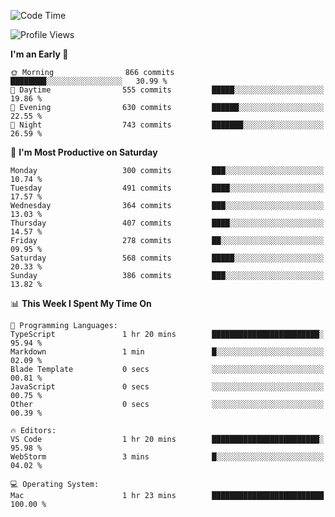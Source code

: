 <!--START_SECTION:waka-->
![Code Time](http://img.shields.io/badge/Code%20Time-1%2C885%20hrs%2030%20mins-blue)

![Profile Views](http://img.shields.io/badge/Profile%20Views-0-blue)

**I'm an Early 🐤** 

```text
🌞 Morning                866 commits         ████████░░░░░░░░░░░░░░░░░   30.99 % 
🌆 Daytime                555 commits         █████░░░░░░░░░░░░░░░░░░░░   19.86 % 
🌃 Evening                630 commits         ██████░░░░░░░░░░░░░░░░░░░   22.55 % 
🌙 Night                  743 commits         ███████░░░░░░░░░░░░░░░░░░   26.59 % 
```
📅 **I'm Most Productive on Saturday** 

```text
Monday                   300 commits         ███░░░░░░░░░░░░░░░░░░░░░░   10.74 % 
Tuesday                  491 commits         ████░░░░░░░░░░░░░░░░░░░░░   17.57 % 
Wednesday                364 commits         ███░░░░░░░░░░░░░░░░░░░░░░   13.03 % 
Thursday                 407 commits         ████░░░░░░░░░░░░░░░░░░░░░   14.57 % 
Friday                   278 commits         ██░░░░░░░░░░░░░░░░░░░░░░░   09.95 % 
Saturday                 568 commits         █████░░░░░░░░░░░░░░░░░░░░   20.33 % 
Sunday                   386 commits         ███░░░░░░░░░░░░░░░░░░░░░░   13.82 % 
```


📊 **This Week I Spent My Time On** 

```text
💬 Programming Languages: 
TypeScript               1 hr 20 mins        ████████████████████████░   95.94 % 
Markdown                 1 min               █░░░░░░░░░░░░░░░░░░░░░░░░   02.09 % 
Blade Template           0 secs              ░░░░░░░░░░░░░░░░░░░░░░░░░   00.81 % 
JavaScript               0 secs              ░░░░░░░░░░░░░░░░░░░░░░░░░   00.75 % 
Other                    0 secs              ░░░░░░░░░░░░░░░░░░░░░░░░░   00.39 % 

🔥 Editors: 
VS Code                  1 hr 20 mins        ████████████████████████░   95.98 % 
WebStorm                 3 mins              █░░░░░░░░░░░░░░░░░░░░░░░░   04.02 % 

💻 Operating System: 
Mac                      1 hr 23 mins        █████████████████████████   100.00 % 
```


<!--END_SECTION:waka-->
